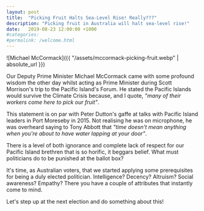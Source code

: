 ```yaml
---
layout: post
title:  "Picking Fruit Halts Sea-Level Rise! Really???"
description: "Picking fruit in Australia will halt sea-level rise!"
date:   2019-08-23 12:00:00 +1000
#categories:
#permalink: /welcome.html
---
```

![Michael McCormack]({{ "/assets/mccormack-picking-fruit.webp" | absolute_url }})

Our Deputy Prime Minister Michael McCormack came with some profound wisdom the
other day whilst acting as Prime Minister during Scott Morrison's trip to the
Pacific Island's Forum. He stated the Pacific Islands would survive the Climate
Crisis because, and I quote, _"many of their workers come here to pick our
fruit"_.

This statement is on par with Peter Dutton's gaffe at talks with Pacific
Island leaders in Port Moreseby in 2015. Not realising he was on microphone,
he was overheard saying to Tony Abbott that _"time doesn't mean anything when
you're about to have water lapping at your door"_.

There is a level of both ignorance and complete lack of respect for our Pacific
Island brethren that is so horific, it beggars belief. What must politicians do
to be punished at the ballot box?

It's time, as Australian voters, that we started applying some prerequisites
for being a duly elected politician. Intelligence? Decency? Altruism? Social
awareness? Empathy? There you have a couple of attributes that instantly come
to mind.

Let's step up at the next election and do something about this!
